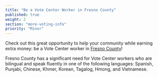 ```yaml
---
title: "Be a Vote Center Worker in Fresno County"
published: true
weight: 2
section: "more-voting-info"
priority: "Minor"
---
```


Check out this great opportunity to help your community while earning extra money: be a Vote Center worker in [Fresno County](http://www.co.fresno.ca.us/departments/county-clerk-registrar-of-voters/election-information/precinct-officer)!  

Fresno County has a significant need for Vote Center workers who are bilingual and speak fluently in one of the following languages: Spanish, Punjabi, Chinese, Khmer, Korean, Tagalog, Hmong, and Vietnamese.